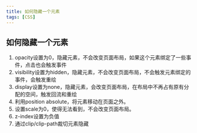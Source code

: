 ```yaml
---
title: 如何隐藏一个元素
tags: [CSS]
---
```


## 如何隐藏一个元素

1. opacity设置为0，隐藏元素，不会改变页面布局，如果这个元素绑定了一些事件，点击也会触发事件
2. visibility设置为hidden，隐藏元素，不会改变页面布局，不会触发元素绑定的事件，会触发重绘
3. display设置为none，隐藏元素，会改变页面布局，在布局中不再占有原有分配的空间，触发回流和重绘
4. 利用position absolute，将元素移动在页面之外。
5. 设置scale为0，使得无法看到，不会改变页面布局。
6. z-index设置为负值
7. 通过clip/clip-path裁切元素隐藏